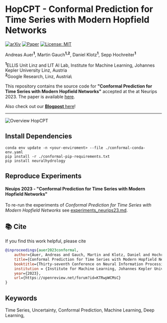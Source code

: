# HopCPT - Conformal Prediction for Time Series with Modern Hopfield Networks
[![arXiv](https://img.shields.io/badge/arXiv-2306.14884-b31b1b.svg)](https://arxiv.org/abs/2303.12783)
[![Paper](https://img.shields.io/badge/Neurips2023-Paper-red.svg)](https://neurips.cc/virtual/2023/poster/72007)
[![License: MIT](https://img.shields.io/badge/License-MIT-yellow.svg)](https://opensource.org/licenses/MIT)

Andreas Auer<sup>**1**</sup>, Martin Gauch<sup>**1,2**</sup>, Daniel Klotz<sup>**1**</sup>, Sepp Hochreiter<sup>**1**</sup> 

<sup>**1**</sup>ELLIS Unit Linz and LIT AI Lab, Institute for Machine Learning, Johannes Kepler University Linz, Austria\
<sup>**2**</sup>Google Research, Linz, Austria\

This repository contains the source code for **"Conformal Prediction for Time Series with Modern Hopfield Networks"** accepted at the at Neurips 2023.
The paper is available [here](https://arxiv.org/abs/2303.12783). 

Also check out our [**Blogpost** here](https://ml-jku.github.io/HopCPT/)!

---


![Overview HopCPT](./Figure1_Animated_higherRes.gif)


## Install Dependencies 
```
conda env update -n <your-enviroment> --file ./conformal-conda-env.yaml
pip install -r ./conformal-pip-requirements.txt
pip install neuralhydrology
```

## Reproduce Experiments

#### Neuips 2023 - "Conformal Prediction for Time Series with Modern Hopfield Networks"

To re-run the experiments of *Conformal Prediction for Time Series with Modern Hopfield Networks* see [experiments_neurips23.md](https://github.com/ml-jku/HopCPT/blob/master/experiments_neurips23.md).



## 📚 Cite
If you find this work helpful, please cite

```bibtex
@inproceedings{auer2023conformal,
    author={Auer, Andreas and Gauch, Martin and Klotz, Daniel and Hochreiter, Sepp},
    title={Conformal Prediction for Time Series with Modern Hopfield Networks},
    booktitle={Thirty-seventh Conference on Neural Information Processing Systems},
    institution = {Institute for Machine Learning, Johannes Kepler University, Linz},
    year={2023},
    url={https://openreview.net/forum?id=KTRwpWCMsC}
}
```

## Keywords
Time Series, Uncertainty, Conformal Prediction, Machine Learning, Deep Learning,  

